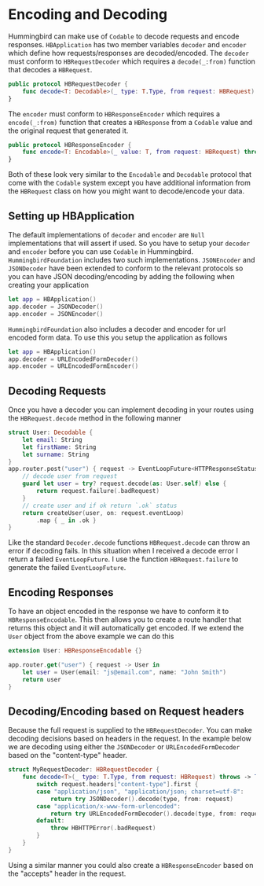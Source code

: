 #  Encoding and Decoding

Hummingbird can make use of `Codable` to decode requests and encode responses. `HBApplication` has two member variables `decoder` and `encoder` which define how requests/responses are decoded/encoded. The `decoder` must conform to `HBRequestDecoder` which requires a `decode(_:from)` function that decodes a `HBRequest`. 

```swift
public protocol HBRequestDecoder {
    func decode<T: Decodable>(_ type: T.Type, from request: HBRequest) throws -> T
}
```

The `encoder` must conform to `HBResponseEncoder` which requires a `encode(_:from)` function that creates a `HBResponse` from a `Codable` value and the original request that generated it.

```swift
public protocol HBResponseEncoder {
    func encode<T: Encodable>(_ value: T, from request: HBRequest) throws -> HBResponse
}
```

Both of these look very similar to the `Encodable` and `Decodable` protocol that come with the `Codable` system except you have additional information from the `HBRequest` class on how you might want to decode/encode your data.

## Setting up HBApplication

The default implementations of `decoder` and `encoder` are `Null` implementations that will assert if used. So you have to setup your `decoder` and `encoder` before you can use `Codable` in Hummingbird. `HummingbirdFoundation` includes two such implementations. `JSONEncoder` and `JSONDecoder` have been extended to conform to the relevant protocols so you can have JSON decoding/encoding by adding the following when creating your application

```swift
let app = HBApplication()
app.decoder = JSONDecoder()
app.encoder = JSONEncoder()
```

`HummingbirdFoundation` also includes a decoder and encoder for url encoded form data. To use this you setup the application as follows

```swift
let app = HBApplication()
app.decoder = URLEncodedFormDecoder()
app.encoder = URLEncodedFormEncoder()
```

## Decoding Requests

Once you have a decoder you can implement decoding in your routes using the `HBRequest.decode` method in the following manner

```swift
struct User: Decodable {
    let email: String
    let firstName: String
    let surname: String
}
app.router.post("user") { request -> EventLoopFuture<HTTPResponseStatus> in
    // decode user from request
    guard let user = try? request.decode(as: User.self) else {
        return request.failure(.badRequest)
    }
    // create user and if ok return `.ok` status
    return createUser(user, on: request.eventLoop)
        .map { _ in .ok }
}
```
Like the standard `Decoder.decode` functions `HBRequest.decode` can throw an error if decoding fails. In this situation when I received a decode error I return a failed `EventLoopFuture`. I use the function `HBRequest.failure` to generate the failed `EventLoopFuture`.

## Encoding Responses

To have an object encoded in the response we have to conform it to `HBResponseEncodable`. This then allows you to create a route handler that returns this object and it will automatically get encoded. If we extend the `User` object from the above example we can do this

```swift
extension User: HBResponseEncodable {}

app.router.get("user") { request -> User in
    let user = User(email: "js@email.com", name: "John Smith")
    return user
}
```

## Decoding/Encoding based on Request headers

Because the full request is supplied to the `HBRequestDecoder`. You can make decoding decisions based on headers in the request. In the example below we are decoding using either the `JSONDecoder` or `URLEncodedFormDecoder` based on the "content-type" header.

```swift
struct MyRequestDecoder: HBRequestDecoder {
    func decode<T>(_ type: T.Type, from request: HBRequest) throws -> T where T : Decodable {
        switch request.headers["content-type"].first {
        case "application/json", "application/json; charset=utf-8":
            return try JSONDecoder().decode(type, from: request)
        case "application/x-www-form-urlencoded":
            return try URLEncodedFormDecoder().decode(type, from: request)
        default:
            throw HBHTTPError(.badRequest)
        }
    }
}
```

Using a similar manner you could also create a `HBResponseEncoder` based on the "accepts" header in the request.
